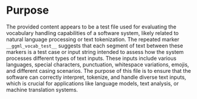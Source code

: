 # Purpose
The provided content appears to be a test file used for evaluating the vocabulary handling capabilities of a software system, likely related to natural language processing or text tokenization. The repeated marker `__ggml_vocab_test__` suggests that each segment of text between these markers is a test case or input string intended to assess how the system processes different types of text inputs. These inputs include various languages, special characters, punctuation, whitespace variations, emojis, and different casing scenarios. The purpose of this file is to ensure that the software can correctly interpret, tokenize, and handle diverse text inputs, which is crucial for applications like language models, text analysis, or machine translation systems.
